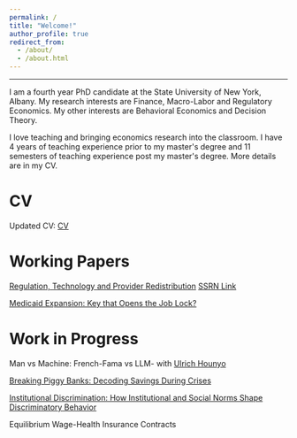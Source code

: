 ```yaml
---
permalink: /
title: "Welcome!"
author_profile: true
redirect_from: 
  - /about/
  - /about.html
---
```

---




I am a fourth year PhD candidate at the State University of New York, Albany. 
My research interests are Finance, Macro-Labor and Regulatory Economics. 
My other interests are Behavioral Economics and Decision Theory. 

I love teaching and bringing economics research into the classroom. I have 4 years of teaching experience prior to my master's degree and 11 semesters of teaching experience post my master's degree. 
More details are in my CV. 

CV
======
Updated CV: [CV](https://www.dropbox.com/scl/fi/evh8n8q6h0ex2vq7j58rz/Piyush_A_CV.pdf?rlkey=lh22ve7nonss7dpls6sv4nst9&st=ctxd9hft&dl=0)


Working Papers
======
[Regulation, Technology and Provider Redistribution](https://www.dropbox.com/scl/fi/b5sv81nfh7xkm8o4nayms/PRTPS.A.Piyush.2004.Manuscript.pdf?rlkey=4jq3xt2dhgls2blb2micqg40f&st=62hy8ftm&dl=0) [SSRN Link](https://papers.ssrn.com/sol3/papers.cfm?abstract_id=4817420)


[Medicaid Expansion: Key that Opens the Job Lock?](https://papers.ssrn.com/sol3/papers.cfm?abstract_id=4987264)

Work in Progress
======

Man vs Machine: French-Fama vs LLM- with [Ulrich Hounyo](https://sites.google.com/site/ulrichounyo/) 

[Breaking Piggy Banks: Decoding Savings During Crises](https://www.dropbox.com/scl/fi/xuyfx5ous0q007dt8qhzl/BPBDSSC_Piyush.A.2024.pdf?rlkey=bcqnda8gj9vpk78q4aar6jsho&st=vtk68tb3&dl=0)

[Institutional Discrimination: How Institutional and Social Norms Shape Discriminatory Behavior](https://www.researchgate.net/publication/358076784_Title_How_institutional_and_social_norms_shape_discriminatory_behavior_A_game_theoretic_approach_-_Piyush_A?_tp=eyJjb250ZXh0Ijp7ImZpcnN0UGFnZSI6ImhvbWUiLCJwYWdlIjoicHJvZmlsZSIsInByZXZpb3VzUGFnZSI6ImhvbWUiLCJwb3NpdGlvbiI6InBhZ2VDb250ZW50In19)

Equilibrium Wage-Health Insurance Contracts

